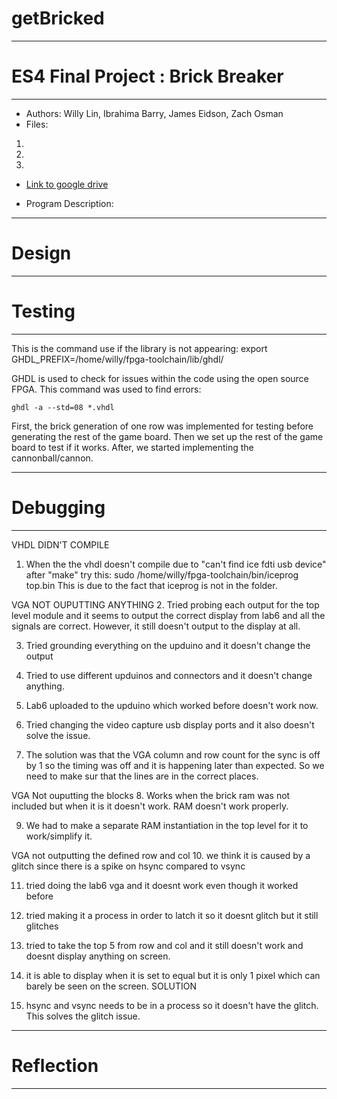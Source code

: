 # getBricked
---
# ES4 Final Project : Brick Breaker
---
* Authors: Willy Lin, Ibrahima Barry, James Eidson, Zach Osman
* Files: 
 1. 
 2.
 3.

* [Link to google drive](https://drive.google.com/drive/folders/1haWPJueKWg5tmvnxV2E9WMC4ghSwM9Vv?usp=sharing)

* Program Description: 

---

# Design

---

# Testing

---
This is the command use if the library is not appearing:
    export GHDL_PREFIX=/home/willy/fpga-toolchain/lib/ghdl/

GHDL is used to check for issues within the code using the open source FPGA.
This command was used to find errors:

    ghdl -a --std=08 *.vhdl 

First, the brick generation of one row was implemented for testing before generating the rest of the game board. Then we set up the rest of the game board to test if it works. After, we started implementing the cannonball/cannon. 

---

# Debugging

---
VHDL DIDN'T COMPILE
1.  When the the vhdl doesn't compile due to "can't find ice fdti usb device"  after "make" try this:
        sudo /home/willy/fpga-toolchain/bin/iceprog top.bin
    This is due to the fact that iceprog is not in the folder.  

VGA NOT OUPUTTING ANYTHING
2.  Tried probing each output for the top level module and it seems to output the correct display from lab6 and 
    all the signals are correct. However, it still doesn't output to the display at all. 

3.  Tried grounding everything on the upduino and it doesn't change the output

4.  Tried to use different upduinos and connectors and it doesn't change anything. 

5.  Lab6 uploaded to the upduino which worked before doesn't work now.

6.  Tried changing the video capture usb display ports and it also doesn't solve the issue. 

7.  The solution was that the VGA column and row count for the sync is off by 1 so the timing was off and it is happening later than expected.
    So we need to make sur that the lines are in the correct places. 

VGA Not ouputting the blocks
8.  Works when the brick ram was not included but when it is it doesn't work. RAM doesn't work properly.

9.  We had to make a separate RAM instantiation in the top level for it to work/simplify it. 

VGA not outputting the defined row and col
10. we think it is caused by a glitch since there is a spike on hsync compared to vsync

11. tried doing the lab6 vga and it doesnt work even though it worked before 

12. tried making it a process in order to latch it so it doesnt glitch but it still glitches

13. tried to take the top 5 from row and col and it still doesn't work and doesnt display anything on screen.

14. it is able to display when it is set to equal but it is only 1 pixel which can barely be seen on the screen.
SOLUTION
15. hsync and vsync needs to be in a process so it doesn't have the glitch. This solves the glitch issue.
---

# Reflection

---
